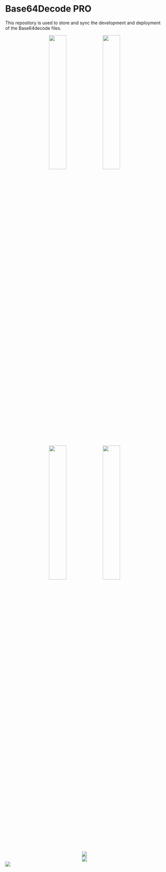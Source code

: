 # Base64Decode PRO
This repository is used to store and sync the development and deployment of the Base64decode files. 


<p align="center">
     <img width="33%" src="https://i.imgur.com/8BgVXcY.png">
    <img width="33%" src="https://i.imgur.com/8BgVXcY.png">
</p>
<div align="center">
     <img width="33%" src="https://i.imgur.com/8BgVXcY.png">
    <img width="33%" src="https://i.imgur.com/8BgVXcY.png">
</div>
<div align="center">
    <img src="https://i.imgur.com/8BgVXcY.png">
   
</div>
<div align="center">
    <img src="https://i.imgur.com/8BgVXcY.png">
  
</div>
  <img align="center" src="https://i.imgur.com/8BgVXcY.png">
